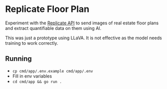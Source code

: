 # Replicate Floor Plan

Experiment with the [Replicate API](https://replicate.com) to send images of real estate floor plans and extract quantifiable data on them using AI.

This was just a prototype using LLaVA. It is not effective as the model needs training to work correctly.

## Running

- `cp cmd/app/.env.example cmd/app/.env`
- Fill in env variables
- `cd cmd/app && go run .`
